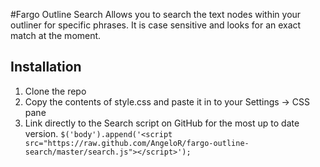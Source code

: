 #Fargo Outline Search
Allows you to search the text nodes within your outliner for specific phrases. It is case sensitive and looks for an exact match at the moment. 


## Installation
1. Clone the repo
2. Copy the contents of style.css and paste it in to your Settings -> CSS pane
3. Link directly to the Search script on GitHub for the most up to date version. 
`$('body').append('<script src="https://raw.github.com/AngeloR/fargo-outline-search/master/search.js"></script>');`
